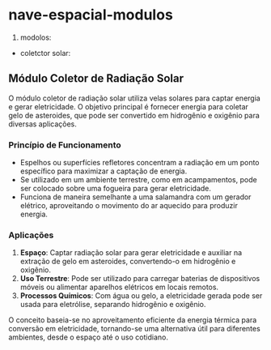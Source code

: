 # nave-espacial-modulos
1. modolos:
- coletctor solar:
## Módulo Coletor de Radiação Solar

O módulo coletor de radiação solar utiliza velas solares para captar energia e gerar eletricidade. O objetivo principal é fornecer energia para coletar gelo de asteroides, que pode ser convertido em hidrogênio e oxigênio para diversas aplicações.

### Princípio de Funcionamento

- Espelhos ou superfícies refletores concentram a radiação em um ponto específico para maximizar a captação de energia.
- Se utilizado em um ambiente terrestre, como em acampamentos, pode ser colocado sobre uma fogueira para gerar eletricidade.
- Funciona de maneira semelhante a uma salamandra com um gerador elétrico, aproveitando o movimento do ar aquecido para produzir energia.

### Aplicações

1. **Espaço**: Captar radiação solar para gerar eletricidade e auxiliar na extração de gelo em asteroides, convertendo-o em hidrogênio e oxigênio.
2. **Uso Terrestre**: Pode ser utilizado para carregar baterias de dispositivos móveis ou alimentar aparelhos elétricos em locais remotos.
3. **Processos Químicos**: Com água ou gelo, a eletricidade gerada pode ser usada para eletrólise, separando hidrogênio e oxigênio.

O conceito baseia-se no aproveitamento eficiente da energia térmica para conversão em eletricidade, tornando-se uma alternativa útil para diferentes ambientes, desde o espaço até o uso cotidiano.
